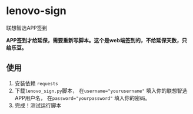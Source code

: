 # lenovo-sign
联想智选APP签到

**APP签到才给延保，需要重新写脚本。这个是web端签到的，不给延保天数，只给乐豆。**

## 使用
  1. 安装依赖 `requests`
  2. 下载`lenovo_sign.py`脚本， 在`username="yourusername"` 填入你的联想智选APP用户名， 在`password="yourpassword"` 填入你的密码。
  3. 完成！测试运行脚本
